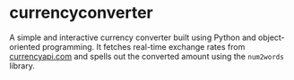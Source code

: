 # currencyconverter
A simple and interactive currency converter built using Python and object-oriented programming.   It fetches real-time exchange rates from [currencyapi.com](https://currencyapi.com) and spells out the converted amount using the `num2words` library.
